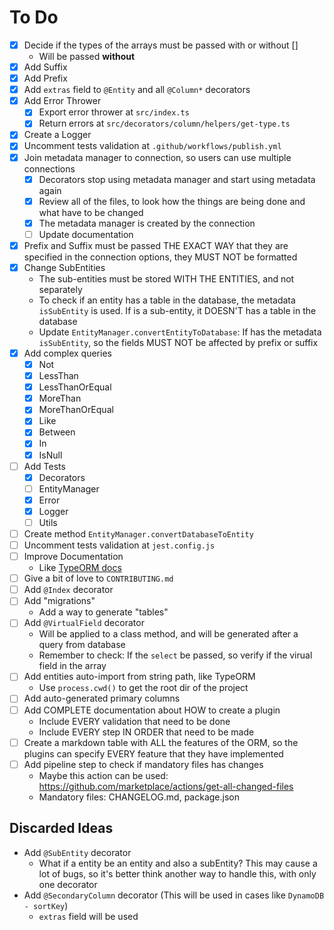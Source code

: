 # To Do

- [x] Decide if the types of the arrays must be passed with or without []
  - Will be passed **without**
- [x] Add Suffix
- [x] Add Prefix
- [x] Add `extras` field to `@Entity` and all `@Column*` decorators
- [x] Add Error Thrower
  - [x] Export error thrower at `src/index.ts`
  - [x] Return errors at `src/decorators/column/helpers/get-type.ts`
- [x] Create a Logger
- [x] Uncomment tests validation at `.github/workflows/publish.yml`
- [x] Join metadata manager to connection, so users can use multiple connections
  - [x] Decorators stop using metadata manager and start using metadata again
  - [x] Review all of the files, to look how the things are being done and what have to be changed
  - [x] The metadata manager is created by the connection
  - [ ] Update documentation
- [x] Prefix and Suffix must be passed THE EXACT WAY that they are specified in the connection options, they MUST NOT be formatted
- [x] Change SubEntities
  - The sub-entities must be stored WITH THE ENTITIES, and not separately
  - To check if an entity has a table in the database, the metadata `isSubEntity` is used. If is a sub-entity, it DOESN'T has a table in the database
  - Update `EntityManager.convertEntityToDatabase`: If has the metadata `isSubEntity`, so the fields MUST NOT be affected by prefix or suffix
- [x] Add complex queries
  - [x] Not
  - [x] LessThan
  - [x] LessThanOrEqual
  - [x] MoreThan
  - [x] MoreThanOrEqual
  - [x] Like
  - [x] Between
  - [x] In
  - [x] IsNull
- [ ] Add Tests
  - [x] Decorators
  - [ ] EntityManager
  - [x] Error
  - [x] Logger
  - [ ] Utils
- [ ] Create method `EntityManager.convertDatabaseToEntity`
- [ ] Uncomment tests validation at `jest.config.js`
- [ ] Improve Documentation
  - Like [TypeORM docs](https://github.com/typeorm/typeorm#step-by-step-guide)
- [ ] Give a bit of love to `CONTRIBUTING.md`
- [ ] Add `@Index` decorator
- [ ] Add "migrations"
  - Add a way to generate "tables"
- [ ] Add `@VirtualField` decorator
  - Will be applied to a class method, and will be generated after a query from database
  - Remember to check: If the `select` be passed, so verify if the virual field in the array
- [ ] Add entities auto-import from string path, like TypeORM
  - Use `process.cwd()` to get the root dir of the project
- [ ] Add auto-generated primary columns
- [ ] Add COMPLETE documentation about HOW to create a plugin
  - Include EVERY validation that need to be done
  - Include EVERY step IN ORDER that need to be made
- [ ] Create a markdown table with ALL the features of the ORM, so the plugins can specify EVERY feature that they have implemented
- [ ] Add pipeline step to check if mandatory files has changes
  - Maybe this action can be used: https://github.com/marketplace/actions/get-all-changed-files
  - Mandatory files: CHANGELOG.md, package.json

## Discarded Ideas

- Add `@SubEntity` decorator
  - What if a entity be an entity and also a subEntity? This may cause a lot of bugs, so it's better think another way to handle this, with only one decorator
- Add `@SecondaryColumn` decorator (This will be used in cases like `DynamoDB - sortKey`)
  - `extras` field will be used
